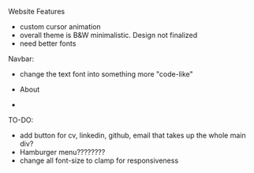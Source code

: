 Website Features

- custom cursor animation
- overall theme is B&W minimalistic. Design not finalized
- need better fonts

Navbar:

- change the text font into something more "code-like"

- About
-

TO-DO:

- add button for cv, linkedin, github, email that takes up the whole main div?
- Hamburger menu????????
- change all font-size to clamp for responsiveness
